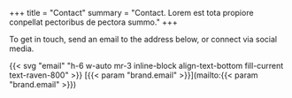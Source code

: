 +++
title = "Contact"
summary = "Contact. Lorem est tota propiore conpellat pectoribus de pectora summo."
+++

To get in touch, send an email to the address below, or connect via social media.

{{< svg "email" "h-6 w-auto mr-3 inline-block align-text-bottom fill-current text-raven-800" >}} [{{< param "brand.email" >}}](mailto:{{< param "brand.email" >}})
